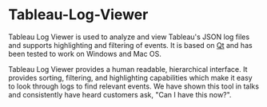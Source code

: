 # Tableau-Log-Viewer

Tableau Log Viewer is used to analyze and view Tableau's JSON log files and supports highlighting and filtering of events. It is based on [Qt](https://www.qt.io/) and has been tested to work on Windows and Mac OS.

Tableau Log Viewer provides a human readable, hierarchical interface. It provides sorting, filtering, and highlighting capabilities which make it easy to look through logs to find relevant events. We have shown this tool in talks and consistently have heard customers ask, "Can I have this now?".
